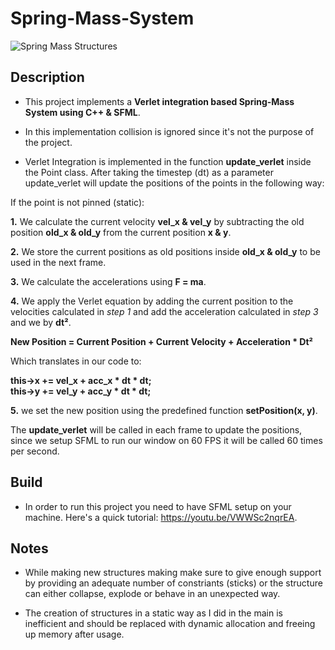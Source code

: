 # Spring-Mass-System
![Spring Mass Structures](https://github.com/ChadiHamrouni/Spring-Mass-System/assets/69485266/e295b348-d7c2-436f-b281-a8cded1e1f26)

## Description
* This project implements a **Verlet integration based Spring-Mass System using C++ & SFML**.

* In this implementation collision is ignored since it's not the purpose of the project.

* Verlet Integration is implemented in the function **update_verlet** inside the Point class. After taking the timestep (dt) as a parameter update_verlet will update the positions of the points in the following way:

If the point is not pinned (static):

**1.** We calculate the current velocity **vel_x & vel_y** by subtracting the old position **old_x & old_y** from the current position **x & y**.

**2.** We store the current positions as old positions inside **old_x & old_y** to be used in the next frame.

**3.** We calculate the accelerations using **F = ma**.

**4.** We apply the Verlet equation by adding the current position to the velocities calculated in *step 1* and add the acceleration calculated in *step 3* and we by **dt²**.

**New Position = Current Position + Current Velocity + Acceleration * Dt²**

Which translates in our code to:

**this->x += vel_x + acc_x * dt * dt;<br>
this->y += vel_y + acc_y * dt * dt;**

**5.** we set the new position using the predefined function **setPosition(x, y)**.

The **update_verlet** will be called in each frame to update the positions, since we setup SFML to run our window on 60 FPS it will be called 60 times per second.

## Build
* In order to run this project you need to have SFML setup on your machine.
Here's a quick tutorial: https://youtu.be/VWWSc2nqrEA.

## Notes
* While making new structures making make sure to give enough support by providing an adequate number of constriants (sticks) or the structure can either collapse, explode or behave in an unexpected way.

* The creation of structures in a static way as I did in the main is inefficient and should be replaced with dynamic allocation and freeing up memory after usage. 
